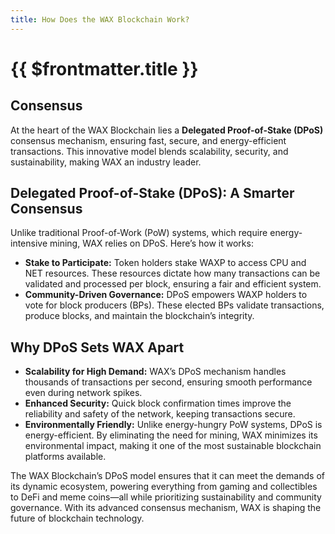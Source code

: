 ```yaml
---
title: How Does the WAX Blockchain Work?
---
```


# {{ $frontmatter.title }}

## Consensus

At the heart of the WAX Blockchain lies a **Delegated Proof-of-Stake (DPoS)** consensus mechanism, ensuring fast, secure, and energy-efficient transactions. This innovative model blends scalability, security, and sustainability, making WAX an industry leader. 

## Delegated Proof-of-Stake (DPoS): A Smarter Consensus

Unlike traditional Proof-of-Work (PoW) systems, which require energy-intensive mining, WAX relies on DPoS. Here’s how it works:

- **Stake to Participate:** Token holders stake WAXP to access CPU and NET resources. These resources dictate how many transactions can be validated and processed per block, ensuring a fair and efficient system.
- **Community-Driven Governance:** DPoS empowers WAXP holders to vote for block producers (BPs). These elected BPs validate transactions, produce blocks, and maintain the blockchain’s integrity.

## Why DPoS Sets WAX Apart

- **Scalability for High Demand:** WAX’s DPoS mechanism handles thousands of transactions per second, ensuring smooth performance even during network spikes.
- **Enhanced Security:** Quick block confirmation times improve the reliability and safety of the network, keeping transactions secure.
- **Environmentally Friendly:** Unlike energy-hungry PoW systems, DPoS is energy-efficient. By eliminating the need for mining, WAX minimizes its environmental impact, making it one of the most sustainable blockchain platforms available.

The WAX Blockchain’s DPoS model ensures that it can meet the demands of its dynamic ecosystem, powering everything from gaming and collectibles to DeFi and meme coins—all while prioritizing sustainability and community governance. With its advanced consensus mechanism, WAX is shaping the future of blockchain technology.
